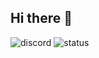 ## Hi there 👋

![discord](https://img.shields.io/badge/Contact_me-discord?style=for-the-badge&logo=discord&logoColor=FFFFFF&labelColor=35865F2&color=%235865F2&link=https%3A%2F%2Fdiscord.com%2Fusers%2F485987127809671168)
![status](https://api.statusbadges.me/badge/status/485987127809671168?simple=true&style=for-the-badge&label=I%20am%20currently&labelColor=gray)
<!--
**Akiisqt/Akiisqt** is a ✨ _special_ ✨ repository because its `README.md` (this file) appears on your GitHub profile.

Here are some ideas to get you started:

- 🔭 I’m currently working on ...
- 🌱 I’m currently learning ...
- 👯 I’m looking to collaborate on ...
- 🤔 I’m looking for help with ...
- 💬 Ask me about ...
- 📫 How to reach me: ...
- 😄 Pronouns: ...
- ⚡ Fun fact: ...
-->

